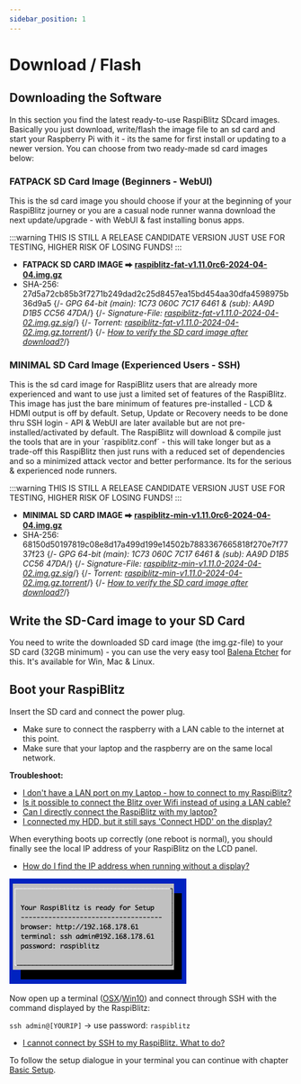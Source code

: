```yaml
---
sidebar_position: 1
---
```


# Download / Flash

## Downloading the Software

In this section you find the latest ready-to-use RaspiBlitz SDcard images. Basically you just download, write/flash the image file to an sd card and start your Raspberry Pi with it - its the same for first install or updating to a newer version. You can choose from two ready-made sd card images below:

### FATPACK SD Card Image (Beginners - WebUI)

This is the sd card image you should choose if your at the beginning of your RaspiBlitz journey or you are a casual node runner wanna download the next update/upgrade - with WebUI & fast installing bonus apps.

:::warning
THIS IS STILL A RELEASE CANDIDATE VERSION JUST USE FOR TESTING, HIGHER RISK OF LOSING FUNDS!
::: 

- **FATPACK SD CARD IMAGE ⮕ [raspiblitz-fat-v1.11.0rc6-2024-04-04.img.gz](https://raspiblitz.fulmo.org/images/raspiblitz-fat-v1.11.0rc6-2024-04-04.img.gz)**
- SHA-256: 27d5a72cb85b3f7271b249dad2c25d8457ea15bd454aa30dfa4598975b36d9a5
{/*- GPG 64-bit (main): 1C73 060C 7C17 6461 & (sub): AA9D D1B5 CC56 47DA*/}
{/*- Signature-File: [raspiblitz-fat-v1.11.0-2024-04-02.img.gz.sig](https://raspiblitz.fulmo.org/images/raspiblitz-fat-v1.11.0-2024-04-02.img.gz.sig)*/}
{/*- Torrent: [raspiblitz-fat-v1.11.0-2024-04-02.img.gz.torrent](https://github.com/raspiblitz/raspiblitz/raw/v1.11/home.admin/assets/raspiblitz-fat-v1.11.0-2024-04-02.img.gz.torrent)*/}
{/*- [How to verify the SD card image after download?](../../faq/faq.md#how-to-verify-the-sd-card-image-after-download)*/}


### MINIMAL SD Card Image (Experienced Users - SSH)

This is the sd card image for RaspiBlitz users that are already more experienced and want to use just a limited set of features of the RaspiBlitz. This image has just the bare minimum of features pre-installed - LCD & HDMI output is off by default. Setup, Update or Recovery needs to be done thru SSH login - API & WebUI are later available but are not pre-installed/activated by default. The RaspiBlitz will download & compile just the tools that are in your ´raspiblitz.conf´ - this will take longer but as a trade-off this RaspiBlitz then just runs with a reduced set of dependencies and so a minimized attack vector and better performance. Its for the serious & experienced node runners.

:::warning
THIS IS STILL A RELEASE CANDIDATE VERSION JUST USE FOR TESTING, HIGHER RISK OF LOSING FUNDS!
::: 

- **MINIMAL SD CARD IMAGE ⮕ [raspiblitz-min-v1.11.0rc6-2024-04-04.img.gz](https://raspiblitz.fulmo.org/images/raspiblitz-min-v1.11.0rc6-2024-04-04.img.gz)**
- SHA-256: 68150d50197819c08e8d17a499d199e14502b7883367665818f270e7f7737f23
{/*- GPG 64-bit (main): 1C73 060C 7C17 6461 & (sub): AA9D D1B5 CC56 47DA*/}
{/*- Signature-File: [raspiblitz-min-v1.11.0-2024-04-02.img.gz.sig](https://raspiblitz.fulmo.org/images/raspiblitz-min-v1.11.0-2024-04-02.img.gz.sig)*/}
{/*- Torrent: [raspiblitz-min-v1.11.0-2024-04-02.img.gz.torrent](https://github.com/raspiblitz/raspiblitz/raw/v1.11/home.admin/assets/raspiblitz-min-v1.11.0-2024-04-02.img.gz.torrent)*/}
{/*- [How to verify the SD card image after download?](../../faq/faq.md#how-to-verify-the-sd-card-image-after-download)*/}


## Write the SD-Card image to your SD Card

You need to write the downloaded SD card image (the img.gz-file) to your SD card (32GB minimum) - you can use the very easy tool [Balena Etcher](https://www.balena.io/etcher/) for this. It's available for Win, Mac & Linux.

## Boot your RaspiBlitz

Insert the SD card and connect the power plug.

- Make sure to connect the raspberry with a LAN cable to the internet at this point.
- Make sure that your laptop and the raspberry are on the same local network.

**Troubleshoot:**

- [I don't have a LAN port on my Laptop - how to connect to my RaspiBlitz?](../../faq/faq.md#i-dont-have-a-lan-port-on-my-laptop---how-do-i-connect-to-my-raspiblitz)
- [Is it possible to connect the Blitz over Wifi instead of using a LAN cable?](../../faq/faq.md#is-it-possible-to-connect-the-blitz-over-wifi-instead-of-using-a-lan-cable)
- [Can I directly connect the RaspiBlitz with my laptop?](../../faq/faq.md#can-i-directly-connect-the-raspiblitz-to-my-laptop)
- [I connected my HDD, but it still says 'Connect HDD' on the display?](../../faq/faq.md#i-connected-my-hdd-but-it-still-says-connect-hdd-on-the-display)

When everything boots up correctly (one reboot is normal), you should finally see the local IP address of your RaspiBlitz on the LCD panel.

- [How do I find the IP address when running without a display?](../../faq/faq.md#how-do-i-find-the-ip-address-when-running-without-a-display)

![LCD0](../../../static/img/lcd0-welcome.png)

Now open up a terminal ([OSX](https://www.youtube.com/watch?v=5XgBd6rjuDQ)/[Win10](https://www.howtogeek.com/336775/how-to-enable-and-use-windows-10s-built-in-ssh-commands/)) and connect through SSH with the command displayed by the RaspiBlitz:

`ssh admin@[YOURIP]` → use password: `raspiblitz`
 
- [I cannot connect by SSH to my RaspiBlitz. What to do?](../../faq/faq.md#i-cannot-connect-via-ssh-to-my-raspiblitz-what-do-i-do)

To follow the setup dialogue in your terminal you can continue with chapter [Basic Setup](2_basic.md).
